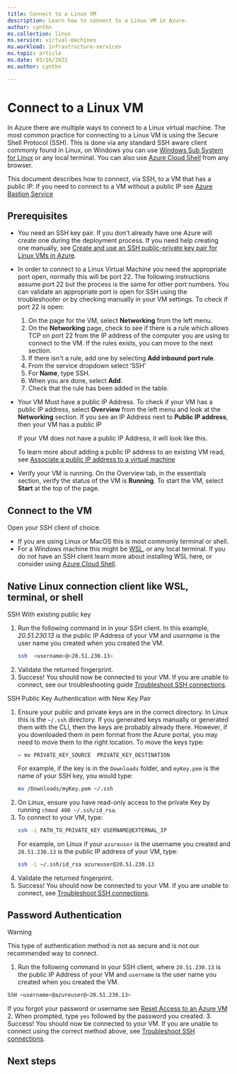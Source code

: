```yaml
---
title: Connect to a Linux VM
description: Learn how to connect to a Linux VM in Azure.
author: cynthn
ms.collection: linux
ms.service: virtual-machines
ms.workload: infrastructure-services
ms.topic: article
ms.date: 03/16/2022
ms.author: cynthn

---
```

# Connect to a Linux VM

In Azure there are multiple ways to connect to a Linux virtual machine. The most common practice for connecting to a Linux VM is using the Secure Shell Protocol (SSH). This is done via any standard SSH aware client commonly found in Linux, on Windows you can use [Windows Sub System for Linux](https://docs.microsoft.com/windows/wsl/about) or any local terminal. You can also use [Azure Cloud Shell](https://docs.microsoft.com/azure/cloud-shell/overview) from any browser.

This document describes how to connect, via SSH, to a VM that has a public IP. If you need to connect to a VM without a public IP see [Azure Bastion Service](../bastion/bastion-overview.md)

## Prerequisites

- You need an SSH key pair. If you don't already have one Azure will create one during the deployment process. If you need help creating one manually, see [Create and use an SSH public-private key pair for Linux VMs in Azure](linux/mac-create-ssh-keys.md).

- In order to connect to a Linux Virtual Machine you need the appropriate port open, normally this will be port 22. The following instructions assume port 22 but the process is the same for other port numbers. You can validate an appropriate port is open for SSH using the troubleshooter or by checking manually in your VM settings. To check if port 22 is open: 

    1.	On the page for the VM, select **Networking** from the left menu. 
    1.	On the **Networking** page, check to see if there is a rule which allows TCP on port 22 from the IP address of the computer you are using to connect to the VM. If the rules exists, you can move to the next section.
    1. If there isn't a rule, add one by selecting **Add inbound port rule**.
    1. From the service dropdown select ‘SSH’
    1. For **Name**, type SSH.
    1. When you are done, select **Add**.
    1. Check that the rule has been added in the table.

- Your VM Must have a public IP Address. To check if your VM has a public IP address, select **Overview** from the left menu and look at the **Networking** section. If you see an IP Address next to **Public IP address**, then your VM has a public IP
 
    If your VM does not have a public IP Address, it will look like this. 
 
    To learn more about adding a public IP address to an existing VM read, see  [Associate a public IP address to a virtual machine](../virtual-network/ip-services/associate-public-ip-address-vm.md)

- Verify your VM is running. On the Overview tab, in the essentials section, verify the status of the VM is **Running**. To start the VM, select **Start** at the top of the page.
 

## Connect to the VM

Open your SSH client of choice.
- If you are using Linux or MacOS this is most commonly terminal or shell.
- For a Windows machine this might be [WSL](https://docs.microsoft.com/windows/wsl/about), or any local terminal. If you do not have an SSH client learn more about installing WSL here, or consider using [Azure Cloud Shell](https://docs.microsoft.com/azure/cloud-shell/overview).

## Native Linux connection client like WSL, terminal, or shell

SSH With existing public key
1.	Run the following command in in your SSH client. In this example, *20.51.230.13* is the public IP Address of your VM and *username* is the user name you created when you created the VM.
    ```bash
    ssh  <username>@<20.51.230.13>
    ```
2.	Validate the returned fingerprint.
3.	Success! You should now be connected to your VM. If you are unable to connect, see our troubleshooting guide [Troubleshoot SSH connections](https://docs.microsoft.com/troubleshoot/azure/virtual-machines/troubleshoot-ssh-connection).

SSH Public Key Authentication with New Key Pair
1.	Ensure your public and private keys are in the correct directory. In Linux this is the `~/.ssh` directory. If you generated keys manually or generated them with the CLI, then the keys are probably already there. However, if you downloaded them in pem format from the Azure portal, you may need to move them to the right location. To move the keys type:
    ```
    – mv PRIVATE_KEY_SOURCE  PRIVATE_KEY_DESTINATION
    ```  
    For example, if the key is in the `Downloads` folder, and `myKey.pem` is the name of your SSH key, you would type:
    ```bash
    mv /Downloads/myKey.pem ~/.ssh
    ```   
2.	On Linux, ensure you have read-only access to the private Key by running `chmod 400 ~/.ssh/id_rsa`.
3.	To connect to your VM, type:
    ```bash
    ssh -i PATH_TO_PRIVATE_KEY USERNAME@EXTERNAL_IP
    ``` 
    For example, on Linux if your `azureuser` is the username you created and `20.51.230.13` is the public IP address of your VM, type:
    ```bash
    ssh -i ~/.ssh/id_rsa azureuser@20.51.230.13
    ```
4.	Validate the returned fingerprint.
5.	Success! You should now be connected to your VM. If you are unable to connect, see [Troubleshoot SSH connections](https://docs.microsoft.com/troubleshoot/azure/virtual-machines/troubleshoot-ssh-connection).


## Password Authentication
 
> [!WARNING]
> This type of authentication method is not as secure and is not our recommended way to connect.

1.	Run the following command in your SSH client, where `20.51.230.13` is the public IP Address of your VM and `username` is the user name you created when you created the VM. 
```bash
SSH <username>@azureuser@<20.51.230.13>
```

If you forgot your password or username see [Reset Access to an Azure VM](https://docs.microsoft.com/azure/virtual-machines/extensions/vmaccess)
2.	When prompted, type `yes` followed by the password you created.
3.	Success! You should now be connected to your VM. If you are unable to connect using the correct method above, see [Troubleshoot SSH connections](https://docs.microsoft.com/troubleshoot/azure/virtual-machines/troubleshoot-ssh-connection).

## Next steps


